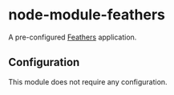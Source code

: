 # node-module-feathers

A pre-configured [Feathers](https://feathersjs.com) application.

## Configuration

This module does not require any configuration.
